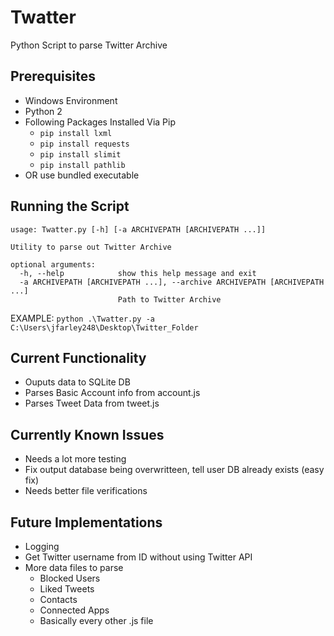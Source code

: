 # Twatter
Python Script to parse Twitter Archive


## Prerequisites
* Windows Environment
* Python 2
* Following Packages Installed Via Pip
  * `pip install lxml`
  * `pip install requests`
  * `pip install slimit`
  * `pip install pathlib`
* OR use bundled executable

## Running the Script
```
usage: Twatter.py [-h] [-a ARCHIVEPATH [ARCHIVEPATH ...]]

Utility to parse out Twitter Archive

optional arguments:
  -h, --help            show this help message and exit
  -a ARCHIVEPATH [ARCHIVEPATH ...], --archive ARCHIVEPATH [ARCHIVEPATH ...]
                        Path to Twitter Archive
```

EXAMPLE: `python .\Twatter.py -a C:\Users\jfarley248\Desktop\Twitter_Folder`

## Current Functionality
* Ouputs data to SQLite DB
* Parses Basic Account info from account.js
* Parses Tweet Data from tweet.js

## Currently Known Issues
* Needs a lot more testing
* Fix output database being overwritteen, tell user DB already exists (easy fix)
* Needs better file verifications

## Future Implementations
* Logging
* Get Twitter username from ID without using Twitter API
* More data files to parse
  * Blocked Users
  * Liked Tweets
  * Contacts
  * Connected Apps
  * Basically every other .js file
 
